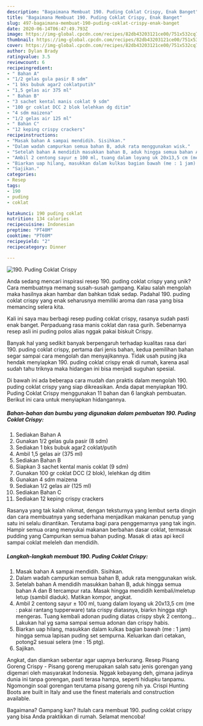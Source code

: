 ```yaml
---
description: "Bagaimana Membuat 190. Puding Coklat Crispy, Enak Banget"
title: "Bagaimana Membuat 190. Puding Coklat Crispy, Enak Banget"
slug: 497-bagaimana-membuat-190-puding-coklat-crispy-enak-banget
date: 2020-06-14T06:47:49.793Z
image: https://img-global.cpcdn.com/recipes/82db43203121ce00/751x532cq70/190-puding-coklat-crispy-foto-resep-utama.jpg
thumbnail: https://img-global.cpcdn.com/recipes/82db43203121ce00/751x532cq70/190-puding-coklat-crispy-foto-resep-utama.jpg
cover: https://img-global.cpcdn.com/recipes/82db43203121ce00/751x532cq70/190-puding-coklat-crispy-foto-resep-utama.jpg
author: Dylan Brady
ratingvalue: 3.5
reviewcount: 6
recipeingredient:
- " Bahan A"
- "1/2 gelas gula pasir 8 sdm"
- "1 bks bubuk agar2 coklatputih"
- "1,5 gelas air 375 ml"
- " Bahan B"
- "3 sachet kental manis coklat 9 sdm"
- "100 gr coklat DCC 2 blok lelehkan dg ditim"
- "4 sdm maizena"
- "1/2 gelas air 125 ml"
- " Bahan C"
- "12 keping crispy crackers"
recipeinstructions:
- "Masak bahan A sampai mendidih. Sisihkan."
- "Dalam wadah campurkan semua bahan B, aduk rata menggunakan wisk."
- "Setelah bahan A mendidih masukkan bahan B, aduk hingga semua bahan A dan B tercampur rata. Masak hingga mendidih kembali/meletup letup (sambil diaduk). Matikan kompor, angkat."
- "Ambil 2 centong sayur ± 100 ml, tuang dalam loyang uk 20x13,5 cm (me : pakai rantang tupperware) tata crispy diatasnya, biarkn hingga stgh mengeras. Tuang kembali adonan puding diatas crispy sbyk 2 centong... Lakukan hal yg sama sampai semua adonan dan crispy habis."
- "Biarkan uap hilang, masukkan dalam kulkas bagian bawah (me : 1 jam) hingga semua lapisan puding set sempurna. Keluarkan dari cetakan, potong2 sesuai selera (me : 15 ptg)."
- "Sajikan."
categories:
- Resep
tags:
- 190
- puding
- coklat

katakunci: 190 puding coklat 
nutrition: 134 calories
recipecuisine: Indonesian
preptime: "PT40M"
cooktime: "PT60M"
recipeyield: "2"
recipecategory: Dinner

---
```



![190. Puding Coklat Crispy](https://img-global.cpcdn.com/recipes/82db43203121ce00/751x532cq70/190-puding-coklat-crispy-foto-resep-utama.jpg)

Anda sedang mencari inspirasi resep 190. puding coklat crispy yang unik? Cara membuatnya memang susah-susah gampang. Kalau salah mengolah maka hasilnya akan hambar dan bahkan tidak sedap. Padahal 190. puding coklat crispy yang enak seharusnya memiliki aroma dan rasa yang bisa memancing selera kita.

Kali ini saya mau berbagi resep puding coklat crispy, rasanya sudah pasti enak banget. Perpaduang rasa manis coklat dan rasa gurih. Sebenarnya resep asli ini puding polos alias nggak pakai biskuit Crispy.

Banyak hal yang sedikit banyak berpengaruh terhadap kualitas rasa dari 190. puding coklat crispy, pertama dari jenis bahan, kedua pemilihan bahan segar sampai cara mengolah dan menyajikannya. Tidak usah pusing jika hendak menyiapkan 190. puding coklat crispy enak di rumah, karena asal sudah tahu triknya maka hidangan ini bisa menjadi suguhan spesial.


Di bawah ini ada beberapa cara mudah dan praktis dalam mengolah 190. puding coklat crispy yang siap dikreasikan. Anda dapat menyiapkan 190. Puding Coklat Crispy menggunakan 11 bahan dan 6 langkah pembuatan. Berikut ini cara untuk menyiapkan hidangannya.

<!--inarticleads1-->

##### Bahan-bahan dan bumbu yang digunakan dalam pembuatan 190. Puding Coklat Crispy:

1. Sediakan  Bahan A
1. Gunakan 1/2 gelas gula pasir (8 sdm)
1. Sediakan 1 bks bubuk agar2 coklat/putih
1. Ambil 1,5 gelas air (375 ml)
1. Sediakan  Bahan B
1. Siapkan 3 sachet kental manis coklat (9 sdm)
1. Gunakan 100 gr coklat DCC (2 blok), lelehkan dg ditim
1. Gunakan 4 sdm maizena
1. Sediakan 1/2 gelas air (125 ml)
1. Sediakan  Bahan C
1. Sediakan 12 keping crispy crackers


Rasanya yang tak kalah nikmat, dengan teksturnya yang lembut serta dingin dan cara membuatnya yang sederhana menjadikan makanan penutup yang satu ini selalu dinantikan. Terutama bagi para penggemarnya yang tak ingin. Hampir semua orang menyukai makanan berbahan dasar coklat, termasuk pudding yang Campurkan semua bahan puding. Masak di atas api kecil sampai coklat meleleh dan mendidih. 

<!--inarticleads2-->

##### Langkah-langkah membuat 190. Puding Coklat Crispy:

1. Masak bahan A sampai mendidih. Sisihkan.
1. Dalam wadah campurkan semua bahan B, aduk rata menggunakan wisk.
1. Setelah bahan A mendidih masukkan bahan B, aduk hingga semua bahan A dan B tercampur rata. Masak hingga mendidih kembali/meletup letup (sambil diaduk). Matikan kompor, angkat.
1. Ambil 2 centong sayur ± 100 ml, tuang dalam loyang uk 20x13,5 cm (me : pakai rantang tupperware) tata crispy diatasnya, biarkn hingga stgh mengeras. Tuang kembali adonan puding diatas crispy sbyk 2 centong... Lakukan hal yg sama sampai semua adonan dan crispy habis.
1. Biarkan uap hilang, masukkan dalam kulkas bagian bawah (me : 1 jam) hingga semua lapisan puding set sempurna. Keluarkan dari cetakan, potong2 sesuai selera (me : 15 ptg).
1. Sajikan.


Angkat, dan diamkan sebentar agar uapnya berkurang. Resep Pisang Goreng Crispy - Pisang goreng merupakan salah satu jenis gorengan yang digemari oleh masyarakat Indonesia. Nggak kebayang deh, gimana jadinya dunia ini tanpa gorengan, pasti terasa hampa, seperti hidupku tanpamu. Ngomongin soal gorengan terutama pisang goreng nih ya. Crispi Hunting Boots are built in Italy and use the finest materials and construction available. 

Bagaimana? Gampang kan? Itulah cara membuat 190. puding coklat crispy yang bisa Anda praktikkan di rumah. Selamat mencoba!
